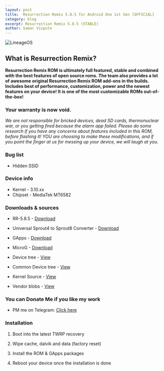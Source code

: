 ```yaml
---
layout: post
title:  Resurrection Remix 5.8.5 for Android One 1st Gen [OFFICIAL]
category: blog
excerpt: Resurrection Remix 5.8.5 (STABLE)
author: Samar Vispute
---
```


![LineageOS](http://samarv-121.github.io/images/rr_logo.png)

## What is Resurrection Remix?
**Resurrection Remix ROM is ultimately full featured, stable and combined with the best features of open source roms. The team also provides a lot of awesome original Resurrection Remix ROM add-ons in the builds. Includes best of performance, customization, power and the newest features on your device! It is one of the most customizable ROMs out-of-the-box!**

### Your warranty is now void.
_We are not responsible for bricked devices, dead SD cards, thermonuclear war, or you getting fired because the alarm app failed.
Please do some research if you have any concerns about features included in this ROM, before flashing it!
YOU are choosing to make these modifications, and if you point the finger at us for messing up your device, we will laugh at you._

### Bug list
* Hidden SSID

### Device info
* Kernel - 3.10.xx
* Chipset - MediaTek MT6582

### Downloads & sources
* RR-5.8.5 - [Download](https://sourceforge.net/projects/resurrectionremix/files/sprout4/)
* Universal Sprout4 to Sprout8 Converter - [Download](https://forum.xda-developers.com/crossdevice-dev/android-one-general/universal-sprout4-to-sprout8-sprout8-to-t3489646)
* GApps - [Download](http://opengapps.org/?download=true&arch=arm&api=7.1&variant=nano)
* MicroG - [Download](https://forum.xda-developers.com/android/development/microg-unofficial-installer-t3432360)

* Device tree - [View](https://github.com/SamarV-121/android_device_google_sprout4)
* Common Device tree - [View](https://github.com/SamarV-121/android_device_google_sprout-common)
* Kernel Source - [View](https://github.com/SamarV-121/android_kernel_mediatek_sprout)
* Vendor blobs - [View](https://github.com/SamarV-121/proprietary_vendor_google)

### You can Donate Me if you like my work
* PM me on Telegram: [Click here](https://web.telegram.org/#/im?p=@SamarV121)

### Installation
1) Boot into the latest TWRP recovery

2) Wipe cache, dalvik and data (factory reset)

3) Install the ROM & GApps packages

4) Reboot your device once the installation is done

